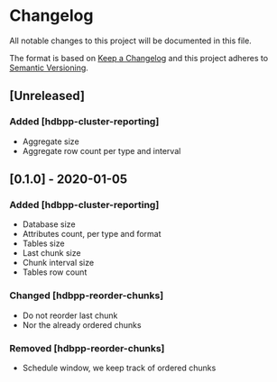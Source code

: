 # Changelog

All notable changes to this project will be documented in this file.

The format is based on [Keep a Changelog](http://keepachangelog.com/en/1.0.0/)
and this project adheres to [Semantic Versioning](http://semver.org/spec/v2.0.0.html).

## [Unreleased]

### Added [hdbpp-cluster-reporting]
 - Aggregate size
 - Aggregate row count per type and interval

## [0.1.0] - 2020-01-05

### Added [hdbpp-cluster-reporting]
 - Database size
 - Attributes count, per type and format
 - Tables size
 - Last chunk size
 - Chunk interval size
 - Tables row count

### Changed [hdbpp-reorder-chunks]
 - Do not reorder last chunk
 - Nor the already ordered chunks 

### Removed [hdbpp-reorder-chunks]
 - Schedule window, we keep track of ordered chunks

